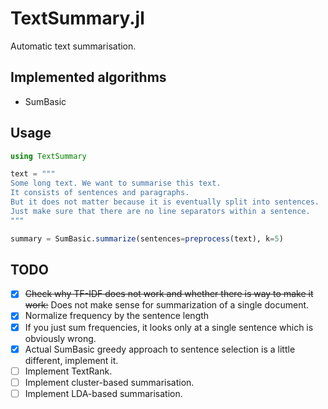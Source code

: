 # TextSummary.jl
Automatic text summarisation.

## Implemented algorithms

- SumBasic

## Usage
```julia
using TextSummary

text = """
Some long text. We want to summarise this text.
It consists of sentences and paragraphs.
But it does not matter because it is eventually split into sentences.
Just make sure that there are no line separators within a sentence.
"""

summary = SumBasic.summarize(sentences=preprocess(text), k=5)
```

## TODO

- [X] ~~Check why TF-IDF does not work and whether there is way to make it work:~~ Does not make sense for summarization of a single document.
- [X] Normalize frequency by the sentence length
- [X] If you just sum frequencies, it looks only at a single sentence which is obviously wrong.
- [X] Actual SumBasic greedy approach to sentence selection is a little different, implement it.
- [ ] Implement TextRank.
- [ ] Implement cluster-based summarisation.
- [ ] Implement LDA-based summarisation.
